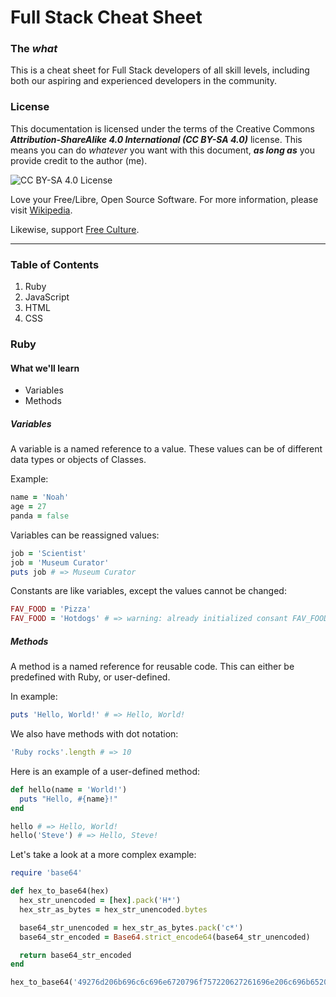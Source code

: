 # Full Stack Cheat Sheet

### The _what_
This is a cheat sheet for Full Stack developers of all skill levels, including both our aspiring and experienced developers in the community.

### License
This documentation is licensed under the terms of the Creative Commons _**Attribution-ShareAlike 4.0 International (CC BY-SA 4.0)**_ license. This means you can do _whatever_ you want with this document, _**as long as**_ you provide credit to the author (me). 

![CC BY-SA 4.0 License](https://licensebuttons.net/l/by-sa/4.0/88x31.png)

Love your Free/Libre, Open Source Software. For more information, please visit [Wikipedia](https://en.wikipedia.org/wiki/Free_software_movement).

Likewise, support [Free Culture](https://creativecommons.org/share-your-work/public-domain/freeworks).

------

### Table of Contents
1) Ruby
2) JavaScript
3) HTML
4) CSS

### Ruby
#### What we'll learn
* Variables
* Methods

##### Variables
A variable is a named reference to a value. These values can be of different data types or objects of Classes.

Example:
```ruby
name = 'Noah'
age = 27
panda = false
```

Variables can be reassigned values:
```ruby
job = 'Scientist'
job = 'Museum Curator'
puts job # => Museum Curator
```

Constants are like variables, except the values cannot be changed:
```ruby
FAV_FOOD = 'Pizza'
FAV_FOOD = 'Hotdogs' # => warning: already initialized consant FAV_FOOD
```

##### Methods
A method is a named reference for reusable code. This can either be predefined with Ruby, or user-defined.

In example:
```ruby
puts 'Hello, World!' # => Hello, World!
```

We also have methods with dot notation:
```ruby
'Ruby rocks'.length # => 10
```

Here is an example of a user-defined method:
```ruby
def hello(name = 'World!')
  puts "Hello, #{name}!"
end

hello # => Hello, World!
hello('Steve') # => Hello, Steve!
```

Let's take a look at a more complex example:
```ruby
require 'base64'

def hex_to_base64(hex)
  hex_str_unencoded = [hex].pack('H*')
  hex_str_as_bytes = hex_str_unencoded.bytes

  base64_str_unencoded = hex_str_as_bytes.pack('c*')
  base64_str_encoded = Base64.strict_encode64(base64_str_unencoded)

  return base64_str_encoded
end

hex_to_base64('49276d206b696c6c696e6720796f757220627261696e206c696b65206120706f69736f6e6f7573206d757368726f6f6d') # => SSdtIGtpbGxpbmcgeW91ciBicmFpbiBsaWtlIGEgcG9pc29ub3VzIG11c2hyb29t
```
